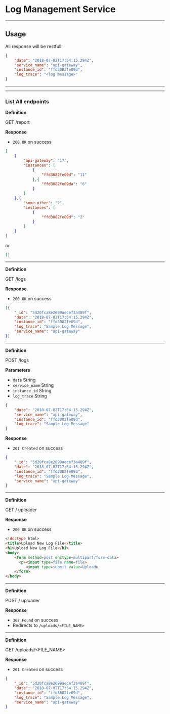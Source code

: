 # Log Management Service 
---
## Usage 

All response will be restfull:

```JSON
{
	"date": "2018-07-02T17:54:15.294Z",
	"service_name": "api-gateway",
	"instance_id": "ffd3082fe09d",
	"log_trace": "<log message>"
}
```
---
---
### List All endpoints

**Definition**

GET /report

**Response**

- `200 OK` on success

```JSON
[
	{
		"api-gateway": "17",
		"instances": [
			{
				"ffd3082fe09d": "11"
			},{
				"ffd3082fe09da": "6"
			}
		]
	},{
		"some-other": "2",
		"instances": [
			{
				"ffd3082fe09d": "2"
			}
		]
	}
]
```

or 

```JSON
[]
```
---

**Definition**

GET /logs

**Response**

- `200 OK` on success

```JSON
[{
    "_id": "5d20fca8e2699aecef3a489f",
    "date": "2018-07-02T17:54:15.294Z",
    "instance_id": "ffd3082fe09d",
    "log_trace": "Sample Log Message",
    "service_name": "api-gateway"
}]
```
---

**Definition**

POST /logs

**Parameters**

- `date` String
- `service_name` String
- `instance_id` String
- `log_trace` String

```JSON
{
	"date": "2018-07-02T17:54:15.294Z",
	"service_name": "api-gateway",
	"instance_id": "ffd3082fe09d",
	"log_trace": "Sample Log Message"
}
```

**Response**

- `201 Created` on success

```JSON
{
    "_id": "5d20fca8e2699aecef3a489f",
    "date": "2018-07-02T17:54:15.294Z",
    "instance_id": "ffd3082fe09d",
    "log_trace": "Sample Log Message",
    "service_name": "api-gateway"
}
```
---

**Definition**

GET / uploader

**Response**

- `200 OK` on success

```HTML
<!doctype html>
<title>Upload New Log File</title>
<h1>Upload New Log File</h1>
<body>
    <form method=post enctype=multipart/form-data>
      <p><input type=file name=file>
         <input type=submit value=Upload>
    </form>
</body>
```
---

**Definition**

POST / uploader

**Response**

- `302 Found` on success
- Redirects to `/uploads/<FILE_NAME>`

---

**Definition**

GET /uploads/<FILE_NAME>

**Response**

- `201 Created` on success

```JSON
{
    "_id": "5d20fca8e2699aecef3a489f",
    "date": "2018-07-02T17:54:15.294Z",
    "instance_id": "ffd3082fe09d",
    "log_trace": "Sample Log Message",
    "service_name": "api-gateway"
}
```

